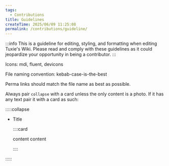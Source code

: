 ```yaml
---
tags:
  - Contributions
title: Guidelines
createTime: 2025/06/09 11:25:08
permalink: /contributions/guideline/
---
```


:::info This is a guideline for editing, styling, and formatting when editing Tuxie's Wiki. Please read and comply with these guidelines as it could jeopardize your opportunity in being a contributor.
:::

Icons: mdi, fluent, devicons

File naming convention: kebab-case-is-the-best

Perma links should match the file name as best as possible.

Always pair `collapse` with a card unless the only content is a photo. If it has any text pair it with a card as such:

:::::collapse

- Title

  ::::card

  content content

  ::::

:::::
